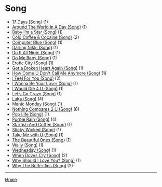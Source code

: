 # Song

  * [17 Days (Song)](./song/17-days/) (1)
  * [Around The World In A Day (Song)](./song/around-the-world-in-a-day/) (1)
  * [Baby I’m a Star (Song)](./song/baby-i-m-a-star/) (1)
  * [Cold Coffee & Cocaine (Song)](./song/cold-coffee-cocaine/) (2)
  * [Computer Blue (Song)](./song/computer-blue/) (1)
  * [Darling Nikki (Song)](./song/darling-nikki/) (1)
  * [Do It All Night (Song)](./song/do-it-all-night/) (1)
  * [Do Me Baby (Song)](./song/do-me-baby/) (1)
  * [Erotic City (Song)](./song/erotic-city/) (1)
  * [Got a Broken Heart Again (Song)](./song/got-a-broken-heart-again/) (1)
  * [How Come U Don't Call Me Anymore (Song)](./song/how-come-u-don-t-call-me-anymore/) (1)
  * [I Feel For You (Song)](./song/i-feel-for-you/) (2)
  * [I Wanna Be Your Lover (Song)](./song/i-wanna-be-your-lover/) (1)
  * [I Would Die 4 U (Song)](./song/i-would-die-4-u/) (1)
  * [Let’s Go Crazy (Song)](./song/let-s-go-crazy/) (1)
  * [Luka (Song)](./song/luka/) (4)
  * [Manic Monday (Song)](./song/manic-monday/) (1)
  * [Nothing Compares 2 U (Song)](./song/nothing-compares-2-u/) (8)
  * [Pop Life (Song)](./song/pop-life/) (1)
  * [Purple Rain (Song)](./song/purple-rain/) (4)
  * [Starfish And Coffee (Song)](./song/starfish-and-coffee/) (1)
  * [Sticky Wicked (Song)](./song/sticky-wicked/) (1)
  * [Take Me with U (Song)](./song/take-me-with-u/) (1)
  * [The Beautiful Ones (Song)](./song/the-beautiful-ones/) (1)
  * [Wally (Song)](./song/wally/) (1)
  * [Wednesday (Song)](./song/wednesday/) (1)
  * [When Doves Cry (Song)](./song/when-doves-cry/) (2)
  * [Why Should I Love You? (Song)](./song/why-should-i-love-you/) (1)
  * [Why The Butterflies (Song)](./song/why-the-butterflies/) (2)

----

[Home](../)
